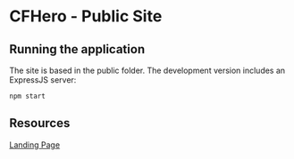 # CFHero - Public Site

## Running the application
The site is based in the public folder.  The development version includes an ExpressJS server:
```
npm start
```



## Resources
[Landing Page](http://startbootstrap.com/template-overviews/landing-page/)
